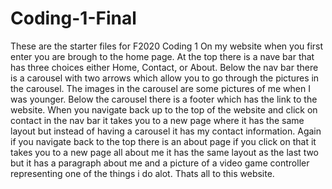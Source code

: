 # Coding-1-Final
 These are the starter files for F2020 Coding 1
 On my website when you first enter you are brough to the home page. At the top there is a nave bar that has three choices either Home, Contact, or About.
 Below the nav bar there is a carousel with two arrows which allow you to go through the pictures in the carousel. The images in the carousel are some pictures of me when I was younger. Below the carousel there is a footer which has the link to the website. When you navigate back up to the top of the website and click on contact in the nav bar it takes you to a new page where it has the same layout but instead of having a carousel it has my contact information. Again if you navigate back to the top there is an about page if you click on that it takes you to a new page all about me it has the same layout as the last two but it has a paragraph about me and a picture of a video game controller representing one of the things i do alot. Thats all to this website.
